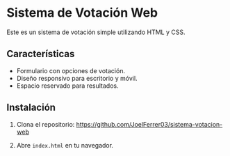 # Sistema de Votación Web

Este es un sistema de votación simple utilizando HTML y CSS.

## Características
- Formulario con opciones de votación.
- Diseño responsivo para escritorio y móvil.
- Espacio reservado para resultados.

## Instalación
1. Clona el repositorio: https://github.com/JoelFerrer03/sistema-votacion-web

2. Abre `index.html` en tu navegador.


